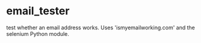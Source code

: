 # email_tester
test whether an email address works. Uses 'ismyemailworking.com' and the selenium Python module.
